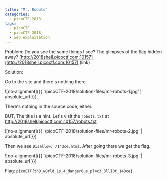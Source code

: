 ```yaml
---
title: "Mr. Robots"
categories:
  - picoCTF-2018
tags:
  - picoCTF
  - picoCTF-2018
  - web exploitation
---
```


Problem: Do you see the same things I see? The glimpses of the flag hidden away? [http://2018shell.picoctf.com:10157](http://2018shell.picoctf.com:10157) (link)

Solution: 

Go to the site and there's nothing there.

![no-alignment]({{ '/picoCTF-2018/solution-files/mr-robots-1.jpg' | absolute_url }})

There's nothing in the source code, either.

BUT, The title is a hint. Let's visit the ```robots.txt``` at http://2018shell.picoctf.com:10157/robots.txt

![no-alignment]({{ '/picoCTF-2018/solution-files/mr-robots-2.jpg' | absolute_url }})

Then we see ```Disallow: /143ce.html```. After going there we get the flag.

![no-alignment]({{ '/picoCTF-2018/solution-files/mr-robots-3.jpg' | absolute_url }})

Flag: ```picoCTF{th3_w0rld_1s_4_danger0us_pl4c3_3lli0t_143ce}```